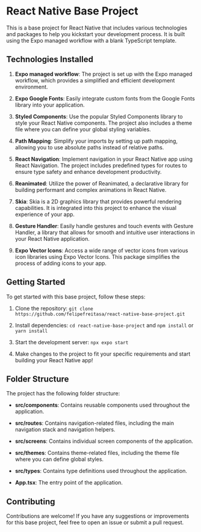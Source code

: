 # React Native Base Project

This is a base project for React Native that includes various technologies and packages to help you kickstart your development process. It is built using the Expo managed workflow with a blank TypeScript template.

## Technologies Installed

1. **Expo managed workflow**: The project is set up with the Expo managed workflow, which provides a simplified and efficient development environment.

2. **Expo Google Fonts**: Easily integrate custom fonts from the Google Fonts library into your application.

3. **Styled Components**: Use the popular Styled Components library to style your React Native components. The project also includes a theme file where you can define your global styling variables.

4. **Path Mapping**: Simplify your imports by setting up path mapping, allowing you to use absolute paths instead of relative paths.

5. **React Navigation**: Implement navigation in your React Native app using React Navigation. The project includes predefined types for routes to ensure type safety and enhance development productivity.

6. **Reanimated**: Utilize the power of Reanimated, a declarative library for building performant and complex animations in React Native.

7. **Skia**: Skia is a 2D graphics library that provides powerful rendering capabilities. It is integrated into this project to enhance the visual experience of your app.

8. **Gesture Handler**: Easily handle gestures and touch events with Gesture Handler, a library that allows for smooth and intuitive user interactions in your React Native application.

9. **Expo Vector Icons**: Access a wide range of vector icons from various icon libraries using Expo Vector Icons. This package simplifies the process of adding icons to your app.

## Getting Started

To get started with this base project, follow these steps:

1. Clone the repository: `git clone https://github.com/felipefreitasa/react-native-base-project.git`

2. Install dependencies: `cd react-native-base-project` and `npm install` or `yarn install`

3. Start the development server: `npx expo start`

5. Make changes to the project to fit your specific requirements and start building your React Native app!

## Folder Structure

The project has the following folder structure:

- **src/components**: Contains reusable components used throughout the application.

- **src/routes**: Contains navigation-related files, including the main navigation stack and navigation helpers.

- **src/screens**: Contains individual screen components of the application.

- **src/themes**: Contains theme-related files, including the theme file where you can define global styles.

- **src/types**: Contains type definitions used throughout the application.

- **App.tsx**: The entry point of the application.

## Contributing

Contributions are welcome! If you have any suggestions or improvements for this base project, feel free to open an issue or submit a pull request.
